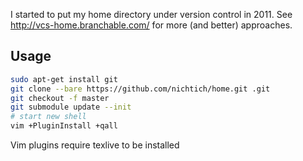 I started to put my home directory under version control in 2011. See
<http://vcs-home.branchable.com/> for more (and better) approaches.

## Usage

```bash
sudo apt-get install git
git clone --bare https://github.com/nichtich/home.git .git
git checkout -f master
git submodule update --init
# start new shell
vim +PluginInstall +qall
```

Vim plugins require texlive to be installed
